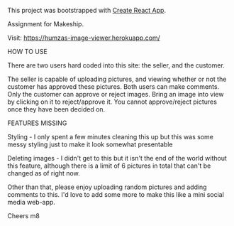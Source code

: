 This project was bootstrapped with [Create React App](https://github.com/facebookincubator/create-react-app).

Assignment for Makeship.

Visit: https://humzas-image-viewer.herokuapp.com/

HOW TO USE

There are two users hard coded into this site: the seller, and the customer.

The seller is capable of uploading pictures, and viewing whether or not the customer has approved these pictures.
Both users can make comments. Only the customer can approve or reject images. Bring an image into view by clicking on it to reject/approve it.
You cannot approve/reject pictures once they have been decided on. 

FEATURES MISSING

Styling - I only spent a few minutes cleaning this up but this was some messy styling just to make it look somewhat presentable

Deleting images - I didn't get to this but it isn't the end of the world without this feature, although there is a limit of 6 pictures in total that can't be changed as of right now.



Other than that, please enjoy uploading random pictures and adding comments to this. I'd love to add some more to make this like a mini social media web-app.

Cheers m8
